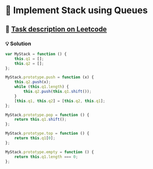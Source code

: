 # 📝 Implement Stack using Queues

## 🔗 [Task description on Leetcode](https://leetcode.com/problems/implement-stack-using-queues/description/?envType=problem-list-v2&envId=queue)

### 💡 Solution

```js
var MyStack = function () {
	this.q1 = [];
	this.q2 = [];
};

MyStack.prototype.push = function (x) {
	this.q2.push(x);
	while (this.q1.length) {
		this.q2.push(this.q1.shift());
	}
	[this.q1, this.q2] = [this.q2, this.q1];
};

MyStack.prototype.pop = function () {
	return this.q1.shift();
};

MyStack.prototype.top = function () {
	return this.q1[0];
};

MyStack.prototype.empty = function () {
	return this.q1.length === 0;
};
```
